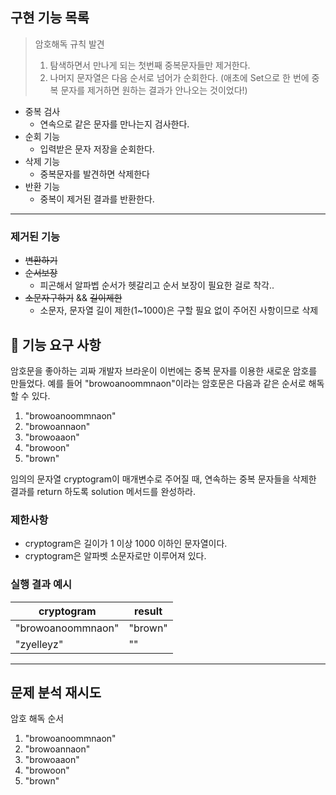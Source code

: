 
## 구현 기능 목록

>암호해독 규칙 발견
>1. 탐색하면서 만나게 되는 첫번째 중복문자들만 제거한다.
>2. 나머지 문자열은 다음 순서로 넘어가 순회한다.
   (애초에 Set으로 한 번에 중복 문자를 제거하면 원하는 결과가 안나오는 것이었다!)

- 중복 검사
  - 연속으로 같은 문자를 만나는지 검사한다.
- 순회 기능
  - 입력받은 문자 저장을 순회한다.
- 삭제 기능
  - 중복문자를 발견하면 삭제한다
- 반환 기능
  - 중복이 제거된 결과를 반환한다.


---

### 제거된 기능

- ~~변환하기~~
- ~~순서보장~~
  - 피곤해서 알파벱 순서가 헷갈리고 순서 보장이 필요한 걸로 착각..
- ~~소문자구하기~~ && ~~길이제한~~
  - 소문자, 문자열 길이 제한(1~1000)은 구할 필요 없이 주어진 사항이므로 삭제

## 🚀 기능 요구 사항

암호문을 좋아하는 괴짜 개발자 브라운이 이번에는 중복 문자를 이용한 새로운 암호를 만들었다. 예를 들어 "browoanoommnaon"이라는 암호문은 다음과 같은 순서로 해독할 수 있다.

1. "browoanoommnaon"
2. "browoannaon"
3. "browoaaon"
4. "browoon"
5. "brown"

임의의 문자열 cryptogram이 매개변수로 주어질 때, 연속하는 중복 문자들을 삭제한 결과를 return 하도록 solution 메서드를 완성하라.

### 제한사항

- cryptogram은 길이가 1 이상 1000 이하인 문자열이다.
- cryptogram은 알파벳 소문자로만 이루어져 있다.

### 실행 결과 예시

| cryptogram | result |
| --- | --- |
| "browoanoommnaon" | "brown" |
| "zyelleyz" | "" |


---

## 문제 분석 재시도

암호 해독 순서
1. "browoanoommnaon"
2. "browoannaon"
3. "browoaaon"
4. "browoon"
5. "brown"






